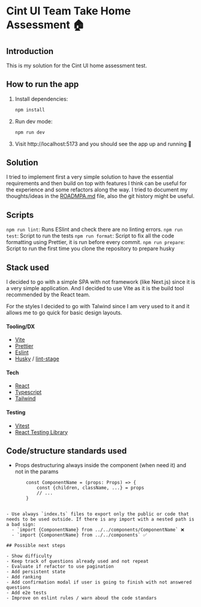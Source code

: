 # Cint UI Team Take Home Assessment 🏠

## Introduction

This is my solution for the Cint UI home assessment test.

## How to run the app

1. Install dependencies:

   ```bash
   npm install
   ```

2. Run dev mode:

   ```bash
   npm run dev
   ```

3. Visit http://localhost:5173 and you should see the app up and running 🎉

## Solution

I tried to implement first a very simple solution to have the essential requirements and then build on top with features I think can be useful for the experience and some refactors along the way. I tried to document my thoughts/ideas in the [ROADMPA.md](./ROADMAP.md) file, also the git history might be useful.

## Scripts

`npm run lint`: Runs ESlint and check there are no linting errors.
`npm run test`: Script to run the tests
`npm run format`: Script to fix all the code formatting using Prettier, it is run before every commit.
`npm run prepare`: Script to run the first time you clone the repository to prepare husky

## Stack used

I decided to go with a simple SPA with not framework (like Next.js) since it is a very simple application. And I decided to use Vite as it is the build tool recommended by the React team.

For the styles I decided to go with Talwind since I am very used to it and it allows me to go quick for basic design layouts.

#### Tooling/DX

- [Vite](https://vite.dev/)
- [Prettier](https://prettier.io/)
- [Eslint](https://eslint.org/)
- [Husky](https://typicode.github.io/husky/) / [lint-stage](https://github.com/lint-staged/lint-staged)

#### Tech

- [React](https://react.dev/)
- [Typescript](https://www.typescriptlang.org/)
- [Tailwind](https://tailwindcss.com/)

#### Testing

- [Vitest](https://vitest.dev/)
- [React Testing Library](https://testing-library.com/)

## Code/structure standards used

- Props destructuring always inside the component (when need it) and not in the params
  ```tsx
      const ComponentName = (props: Props) => {
          const {children, className, ...} = props
          // ...
      }
  ```

```

- Use always `index.ts` files to export only the public or code that needs to be used outside. If there is any import with a nested path is a bad sign:
  - `import {ComponentName} from ../../components/ComponentName` ❌
  - `import {ComponentName} from ../../components` ✅

## Possible next steps

- Show difficulty
- Keep track of questions already used and not repeat
- Evaluate if refactor to use pagination
- Add persistent state
- Add ranking
- Add confirmation modal if user is going to finish with not answered questions
- Add e2e tests
- Improve on eslint rules / warn aboud the code standars
```

